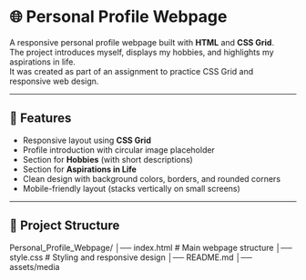 # 🌐 Personal Profile Webpage

A responsive personal profile webpage built with **HTML** and **CSS Grid**.  
The project introduces myself, displays my hobbies, and highlights my aspirations in life.  
It was created as part of an assignment to practice CSS Grid and responsive web design.  

---

## 🚀 Features
- Responsive layout using **CSS Grid**  
- Profile introduction with circular image placeholder  
- Section for **Hobbies** (with short descriptions)  
- Section for **Aspirations in Life**  
- Clean design with background colors, borders, and rounded corners  
- Mobile-friendly layout (stacks vertically on small screens)  

---

## 📂 Project Structure
Personal_Profile_Webpage/
│── index.html # Main webpage structure
│── style.css # Styling and responsive design
│── README.md 
│── assets/media 
